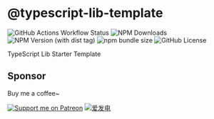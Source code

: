 # @typescript-lib-template

![GitHub Actions Workflow Status](https://img.shields.io/github/actions/workflow/status/HoshinoSuzumi/[repo]/ci.yml)
![NPM Downloads](https://img.shields.io/npm/dm/%40[org]%2F[repo])
![NPM Version (with dist tag)](https://img.shields.io/npm/v/%40[org]%2F[repo]/latest)
![npm bundle size](https://img.shields.io/bundlephobia/min/%40[org]%2F[repo])
![GitHub License](https://img.shields.io/github/license/HoshinoSuzumi/[repo])

TypeScript Lib Starter Template

## Sponsor

Buy me a coffee~

[![Support me on Patreon](https://img.shields.io/endpoint.svg?url=https%3A%2F%2Fshieldsio-patreon.vercel.app%2Fapi%3Fusername%3D5ANK41%26type%3Dpledges&style=flat)](https://patreon.com/5ANK41)
[![爱发电](https://afdian.moeci.com/11/badge.svg)](https://afdian.net/a/hoshino_suzumi)

